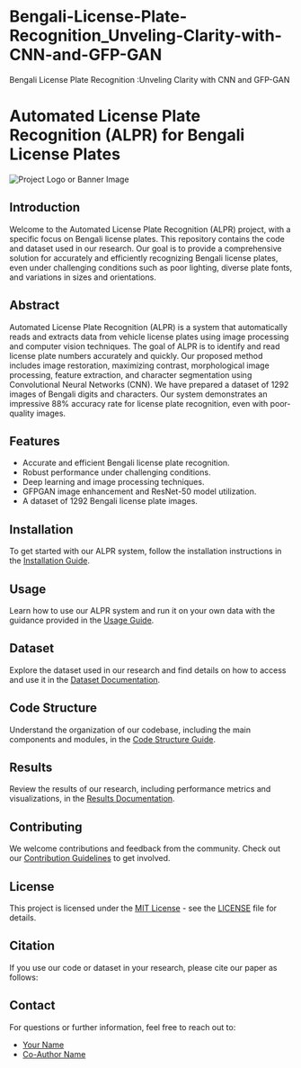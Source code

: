 # Bengali-License-Plate-Recognition_Unveling-Clarity-with-CNN-and-GFP-GAN
Bengali License Plate Recognition :Unveling Clarity with CNN and GFP-GAN

# Automated License Plate Recognition (ALPR) for Bengali License Plates

![Project Logo or Banner Image](link_to_image.png)

## Introduction

Welcome to the Automated License Plate Recognition (ALPR) project, with a specific focus on Bengali license plates. This repository contains the code and dataset used in our research. Our goal is to provide a comprehensive solution for accurately and efficiently recognizing Bengali license plates, even under challenging conditions such as poor lighting, diverse plate fonts, and variations in sizes and orientations.

## Abstract

Automated License Plate Recognition (ALPR) is a system that automatically reads and extracts data from vehicle license plates using image processing and computer vision techniques. The goal of ALPR is to identify and read license plate numbers accurately and quickly. Our proposed method includes image restoration, maximizing contrast, morphological image processing, feature extraction, and character segmentation using Convolutional Neural Networks (CNN). We have prepared a dataset of 1292 images of Bengali digits and characters. Our system demonstrates an impressive 88% accuracy rate for license plate recognition, even with poor-quality images.

## Features

- Accurate and efficient Bengali license plate recognition.
- Robust performance under challenging conditions.
- Deep learning and image processing techniques.
- GFPGAN image enhancement and ResNet-50 model utilization.
- A dataset of 1292 Bengali license plate images.

## Installation

To get started with our ALPR system, follow the installation instructions in the [Installation Guide](installation.md).

## Usage

Learn how to use our ALPR system and run it on your own data with the guidance provided in the [Usage Guide](usage.md).

## Dataset

Explore the dataset used in our research and find details on how to access and use it in the [Dataset Documentation](dataset.md).

## Code Structure

Understand the organization of our codebase, including the main components and modules, in the [Code Structure Guide](code_structure.md).

## Results

Review the results of our research, including performance metrics and visualizations, in the [Results Documentation](results.md).

## Contributing

We welcome contributions and feedback from the community. Check out our [Contribution Guidelines](CONTRIBUTING.md) to get involved.

## License

This project is licensed under the [MIT License](LICENSE) - see the [LICENSE](LICENSE) file for details.

## Citation

If you use our code or dataset in your research, please cite our paper as follows:








## Contact

For questions or further information, feel free to reach out to:

- [Your Name](mhtusher131:mhtusar120725@gmail.com)
- [Co-Author Name](mailto:co.author@example.com)


